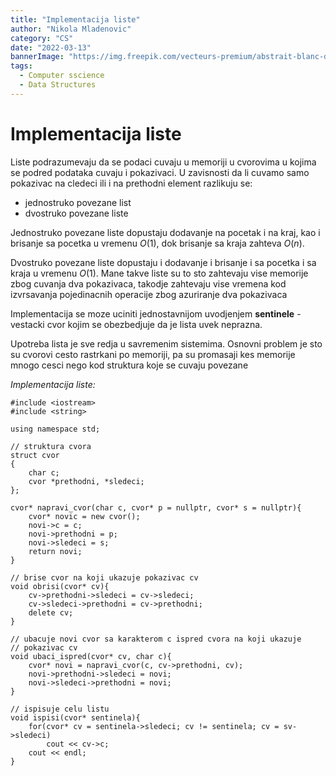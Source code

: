 ```yaml
---
title: "Implementacija liste"
author: "Nikola Mladenovic"
category: "CS"
date: "2022-03-13"
bannerImage: "https://img.freepik.com/vecteurs-premium/abstrait-blanc-dans-style-papier-3d_23-2148390818.jpg?w=2000"
tags:
  - Computer sscience
  - Data Structures
---
```


# Implementacija liste

Liste podrazumevaju da se podaci cuvaju u memoriji u cvorovima u kojima se podred podataka cuvaju i pokazivaci. U zavisnosti da li cuvamo samo pokazivac na cledeci ili i na prethodni element razlikuju se:

- jednostruko povezane list
- dvostruko povezane liste

Jednostruko povezane liste dopustaju dodavanje na pocetak i na kraj, kao i brisanje sa pocetka u vremenu _O_(1), dok brisanje sa kraja zahteva _O_(_n_).

Dvostruko povezane liste dopustaju i dodavanje i brisanje i sa pocetka i sa kraja u vremenu _O_(1). Mane takve liste su to sto zahtevaju vise memorije zbog cuvanja dva pokazivaca, takodje zahtevaju vise vremena kod izvrsavanja pojedinacnih operacije zbog azuriranje dva pokazivaca

Implementacija se moze uciniti jednostavnijom uvodjenjem **sentinele** - vestacki cvor kojim se obezbedjuje da je lista uvek neprazna.

Upotreba lista je sve redja u savremenim sistemima. Osnovni problem je sto su cvorovi cesto rastrkani po memoriji, pa su promasaji kes memorije mnogo cesci nego kod struktura koje se cuvaju povezane

_Implementacija liste:_

```other
#include <iostream>
#include <string>

using namespace std;

// struktura cvora
struct cvor
{
	char c;
	cvor *prethodni, *sledeci;
};

cvor* napravi_cvor(char c, cvor* p = nullptr, cvor* s = nullptr){
	cvor* novic = new cvor();
	novi->c = c;
	novi->prethodni = p;
	novi->sledeci = s;
	return novi;
}

// brise cvor na koji ukazuje pokazivac cv
void obrisi(cvor* cv){
	cv->prethodni->sledeci = cv->sledeci;
	cv->sledeci->prethodni = cv->prethodni;
	delete cv;
}

// ubacuje novi cvor sa karakterom c ispred cvora na koji ukazuje
// pokazivac cv
void ubaci_ispred(cvor* cv, char c){
	cvor* novi = napravi_cvor(c, cv->prethodni, cv);
	novi->prethodni->sledeci = novi;
	novi->sledeci->prethodni = novi;
}

// ispisuje celu listu
void ispisi(cvor* sentinela){
	for(cvor* cv = sentinela->sledeci; cv != sentinela; cv = sv->sledeci)
		cout << cv->c;
	cout << endl;
}
```
